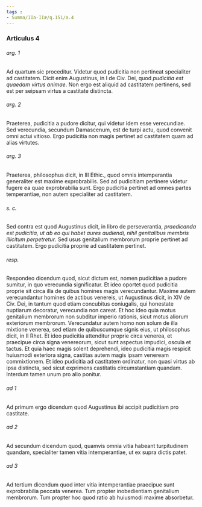 ```yaml
---
tags : 
- Summa/IIa-IIæ/q.151/a.4
---
```


### Articulus 4

###### arg. 1
Ad quartum sic proceditur. Videtur quod pudicitia non pertineat specialiter ad castitatem. Dicit enim Augustinus, in I de Civ. Dei, quod *pudicitia est quaedam virtus animae*. Non ergo est aliquid ad castitatem pertinens, sed est per seipsam virtus a castitate distincta.

###### arg. 2
Praeterea, pudicitia a pudore dicitur, qui videtur idem esse verecundiae. Sed verecundia, secundum Damascenum, est de turpi actu, quod convenit omni actui vitioso. Ergo pudicitia non magis pertinet ad castitatem quam ad alias virtutes.

###### arg. 3
Praeterea, philosophus dicit, in III Ethic., quod omnis intemperantia generaliter est maxime exprobrabilis. Sed ad pudicitiam pertinere videtur fugere ea quae exprobrabilia sunt. Ergo pudicitia pertinet ad omnes partes temperantiae, non autem specialiter ad castitatem.

###### s. c.
Sed contra est quod Augustinus dicit, in libro de perseverantia, *praedicanda est pudicitia, ut ab eo qui habet aures audiendi, nihil genitalibus membris illicitum perpetretur*. Sed usus genitalium membrorum proprie pertinet ad castitatem. Ergo pudicitia proprie ad castitatem pertinet.

###### resp.
Respondeo dicendum quod, sicut dictum est, nomen pudicitiae a pudore sumitur, in quo verecundia significatur. Et ideo oportet quod pudicitia proprie sit circa illa de quibus homines magis verecundantur. Maxime autem verecundantur homines de actibus venereis, ut Augustinus dicit, in XIV de Civ. Dei, in tantum quod etiam concubitus coniugalis, qui honestate nuptiarum decoratur, verecundia non careat. Et hoc ideo quia motus genitalium membrorum non subditur imperio rationis, sicut motus aliorum exteriorum membrorum. Verecundatur autem homo non solum de illa mixtione venerea, sed etiam de quibuscumque signis eius, ut philosophus dicit, in II Rhet. Et ideo pudicitia attenditur proprie circa venerea, et praecipue circa signa venereorum, sicut sunt aspectus impudici, oscula et tactus. Et quia haec magis solent deprehendi, ideo pudicitia magis respicit huiusmodi exteriora signa, castitas autem magis ipsam veneream commixtionem. Et ideo pudicitia ad castitatem ordinatur, non quasi virtus ab ipsa distincta, sed sicut exprimens castitatis circumstantiam quandam. Interdum tamen unum pro alio ponitur.

###### ad 1
Ad primum ergo dicendum quod Augustinus ibi accipit pudicitiam pro castitate.

###### ad 2
Ad secundum dicendum quod, quamvis omnia vitia habeant turpitudinem quandam, specialiter tamen vitia intemperantiae, ut ex supra dictis patet.

###### ad 3
Ad tertium dicendum quod inter vitia intemperantiae praecipue sunt exprobrabilia peccata venerea. Tum propter inobedientiam genitalium membrorum. Tum propter hoc quod ratio ab huiusmodi maxime absorbetur.


